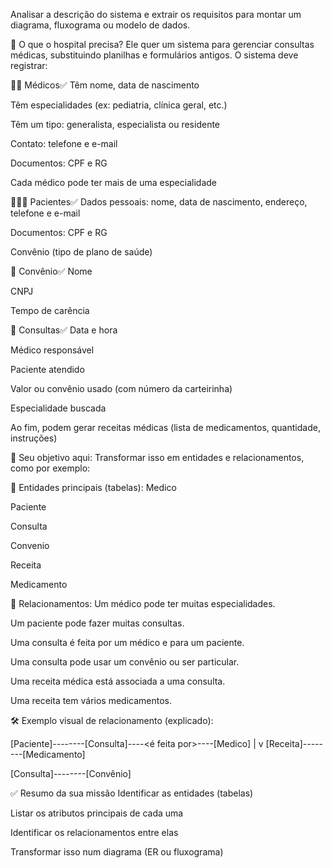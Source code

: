Analisar a descrição do sistema e extrair os requisitos para montar um diagrama, fluxograma ou modelo de dados.

🏥 O que o hospital precisa?
Ele quer um sistema para gerenciar consultas médicas, substituindo planilhas e formulários antigos. O sistema deve registrar:

👨‍⚕️ Médicos✅
Têm nome, data de nascimento

Têm especialidades (ex: pediatria, clínica geral, etc.)

Têm um tipo: generalista, especialista ou residente

Contato: telefone e e-mail

Documentos: CPF e RG

Cada médico pode ter mais de uma especialidade

🧑‍🤝‍🧑 Pacientes✅
Dados pessoais: nome, data de nascimento, endereço, telefone e e-mail

Documentos: CPF e RG

Convênio (tipo de plano de saúde)

🏢 Convênio✅
Nome

CNPJ

Tempo de carência

📅 Consultas✅
Data e hora

Médico responsável

Paciente atendido

Valor ou convênio usado (com número da carteirinha)

Especialidade buscada

Ao fim, podem gerar receitas médicas (lista de medicamentos, quantidade, instruções)

🎯 Seu objetivo aqui:
Transformar isso em entidades e relacionamentos, como por exemplo:

📘 Entidades principais (tabelas):
Medico

Paciente

Consulta

Convenio

Receita

Medicamento

📎 Relacionamentos:
Um médico pode ter muitas especialidades.

Um paciente pode fazer muitas consultas.

Uma consulta é feita por um médico e para um paciente.

Uma consulta pode usar um convênio ou ser particular.

Uma receita médica está associada a uma consulta.

Uma receita tem vários medicamentos.

🛠 Exemplo visual de relacionamento (explicado):

[Paciente]----<realiza>----[Consulta]----<é feita por>----[Medico]
                             |
                             v
                        [Receita]----<lista>----[Medicamento]

[Consulta]----<usa>----[Convênio]

✅ Resumo da sua missão
Identificar as entidades (tabelas)

Listar os atributos principais de cada uma

Identificar os relacionamentos entre elas

Transformar isso num diagrama (ER ou fluxograma)